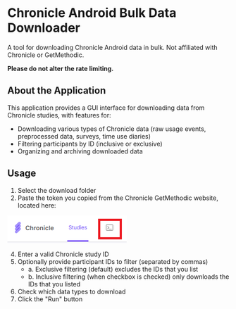 # Chronicle Android Bulk Data Downloader

A tool for downloading Chronicle Android data in bulk. Not affiliated with Chronicle or GetMethodic.

**Please do not alter the rate limiting.**

## About the Application

This application provides a GUI interface for downloading data from Chronicle studies, with features for:

- Downloading various types of Chronicle data (raw usage events, preprocessed data, surveys, time use diaries)
- Filtering participants by ID (inclusive or exclusive)
- Organizing and archiving downloaded data

## Usage

1. Select the download folder
2. Paste the token you copied from the Chronicle GetMethodic website, located here:
   
![Authorization Token Copy](./authorization_token_copy_location.png)

4. Enter a valid Chronicle study ID
5. Optionally provide participant IDs to filter (separated by commas)
   - a. Exclusive filtering (default) excludes the IDs that you list
   - b. Inclusive filtering (when checkbox is checked) only downloads the IDs that you listed
4. Check which data types to download
5. Click the "Run" button
